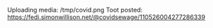 Uploading media: /tmp/covid.png
Toot posted: https://fedi.simonwillison.net/@covidsewage/110526004277286339

